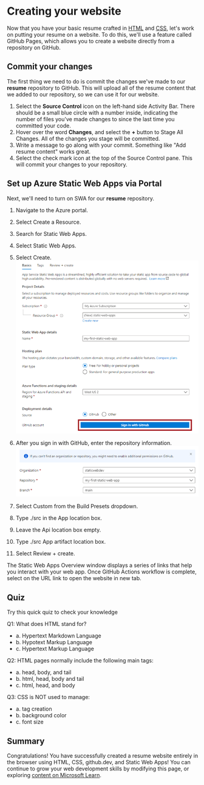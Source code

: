 # Creating your website

Now that you have your basic resume crafted in [HTML](./create-html.md) and [CSS](./add-style.md), let's work on putting your resume on a website. To do this, we'll use a feature called GitHub Pages, which allows you to create a website directly from a repository on GitHub. 

## Commit your changes

The first thing we need to do is commit the changes we've made to our **resume** repository to GitHub. This will upload all of the resume content that we added to our repository, so we can use it for our website.

1. Select the **Source Control** icon on the left-hand side Activity Bar. There should be a small blue circle with a number inside, indicating the number of files you've made changes to since the last time you committed your code. 
1. Hover over the word **Changes**, and select the **+** button to Stage All Changes. All of the changes you stage will be committed. 
1. Write a message to go along with your commit. Something like "Add resume content" works great. 
1. Select the check mark icon at the top of the Source Control pane. This will commit your changes to your repository. 

## Set up Azure Static Web Apps via Portal

Next, we'll need to turn on SWA for our **resume** repository.
1. Navigate to the Azure portal.
1. Select Create a Resource.
1. Search for Static Web Apps.
1. Select Static Web Apps.
1. Select Create.
![The Azure Portal page, showing the fields to be filled in Static Web App creation.](./images/quickstart-portal-basics.png)
1. After you sign in with GitHub, enter the repository information.
![The Azure Portal page, showing the repository information.](./images/quickstart-portal-source-control.png)

1. Select Custom from the Build Presets dropdown.
1. Type ./src in the App location box.
1. Leave the Api location box empty.
1. Type ./src App artifact location box.
1. Select Review + create.

The Static Web Apps Overview window displays a series of links that help you interact with your web app. Once GitHub Actions workflow is complete, select on the URL link to open the website in new tab.

## Quiz

Try this quick quiz to check your knowledge

Q1: What does HTML stand for?
- a. Hypertext Markdown Language
- b. Hypotext Markup Language
- c. Hypertext Markup Language

Q2: HTML pages normally include the following main tags:
- a. head, body, and tail
- b. html, head, body and tail
- c. html, head, and body

Q3: CSS is NOT used to manage:
- a. tag creation
- b. background color
- c. font size

## Summary


Congratulations! You have successfully created a resume website entirely in the browser using HTML, CSS, github.dev, and Static Web Apps! You can continue to grow your web development skills by modifying this page, or exploring [content on Microsoft Learn](https://docs.microsoft.com/learn/paths/web-development-101/?WT.mc_id=academic-51109-ornella).